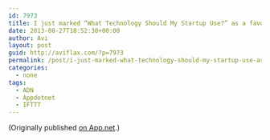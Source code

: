 ```yaml
---
id: 7973
title: I just marked “What Technology Should My Startup Use?” as a favorite in Readability. http://www.readability.com/articles/gtr1bcmd
date: 2013-08-27T18:52:30+00:00
author: Avi
layout: post
guid: http://aviflax.com/?p=7973
permalink: /post/i-just-marked-what-technology-should-my-startup-use-as-a-favorite-in-readability-httpwww-readability-comarticlesgtr1bcmd/
categories:
  - none
tags:
  - ADN
  - Appdotnet
  - IFTTT
---
```

(Originally published [on App.net](http://alpha.app.net/aviflax/post/9865764).)